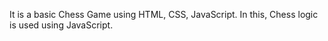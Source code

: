 It is a basic Chess Game using HTML, CSS, JavaScript. In this, Chess logic is used using JavaScript.
